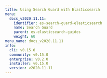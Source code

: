 ```yaml
---
title: Using Search Guard with Elasticsearch
menu:
  docs_v2020.11.11:
    identifier: es-search-guard-elasticsearch
    name: Search Guard
    parent: es-elasticsearch-guides
    weight: 60
menu_name: docs_v2020.11.11
info:
  cli: v0.15.0
  community: v0.15.0
  enterprise: v0.2.0
  installer: v0.15.0
  version: v2020.11.11
---
```


